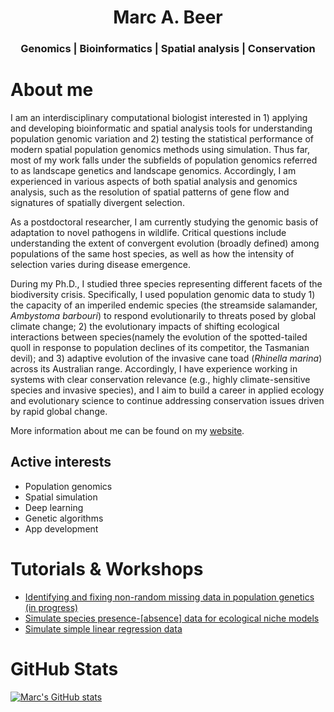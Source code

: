 <div align="center">
<center>
	<h1>Marc A. Beer</h1>
	<h3>Genomics | Bioinformatics | Spatial analysis | Conservation</h3>
</center>
</div>


# About me
I am an interdisciplinary computational biologist interested in 1) applying and developing bioinformatic and spatial analysis tools for understanding population genomic variation and 2) testing the statistical performance of modern spatial population genomics methods using simulation. Thus far, most of my work falls under the subfields of population genomics referred to as landscape genetics and landscape genomics. Accordingly, I am experienced in various aspects of both spatial analysis and genomics analysis, such as the resolution of spatial patterns of gene flow and signatures of spatially divergent selection.

As a postdoctoral researcher, I am currently studying the genomic basis of adaptation to novel pathogens in wildlife. Critical questions include understanding the extent of convergent evolution (broadly defined) among populations of the same host species, as well as how the intensity of selection varies during disease emergence. 

During my Ph.D., I studied three species representing different facets of the biodiversity crisis. Specifically, I used population genomic data to study 1) the capacity of an imperiled endemic species (the streamside salamander, <i>Ambystoma barbouri</i>) to respond evolutionarily to threats posed by global climate change; 2) the evolutionary impacts of shifting ecological interactions between species(namely the evolution of the spotted-tailed quoll in response to population declines of its competitor, the Tasmanian devil); and 3) adaptive evolution of the invasive cane toad (<i>Rhinella marina</i>) across its Australian range. Accordingly, I have experience working in systems with clear conservation relevance (e.g., highly climate-sensitive species and invasive species), and I aim to build a career in applied ecology and evolutionary science to continue addressing conservation issues driven by rapid global change.

More information about me can be found on my <a href="https://marcabeer.github.io//">website</a>.

## Active interests
- Population genomics
- Spatial simulation
- Deep learning
- Genetic algorithms
- App development

# Tutorials & Workshops
- <a href="https://github.com/marcabeer/Nonrandom_missing_data_in_population_genetics">Identifying and fixing non-random missing data in population genetics (in progress)</a>
- <a href="https://github.com/marcabeer/Species_presence_simulation">Simulate species presence-[absence] data for ecological niche models</a>
- <a href="https://github.com/marcabeer/Simulate_regression_data">Simulate simple linear regression data</a>

# GitHub Stats
[![Marc's GitHub stats](https://github-readme-stats.vercel.app/api?username=marcabeer)](https://github.com/marcabeer/github-readme-stats)
